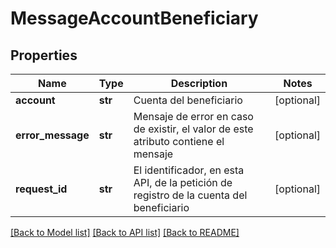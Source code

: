# MessageAccountBeneficiary

## Properties
Name | Type | Description | Notes
------------ | ------------- | ------------- | -------------
**account** | **str** | Cuenta del beneficiario | [optional] 
**error_message** | **str** | Mensaje de error en caso de existir, el valor de este atributo contiene el mensaje | [optional] 
**request_id** | **str** | El identificador, en esta API, de la petición de registro de la cuenta del beneficiario | [optional] 

[[Back to Model list]](../README.md#documentation-for-models) [[Back to API list]](../README.md#documentation-for-api-endpoints) [[Back to README]](../README.md)


